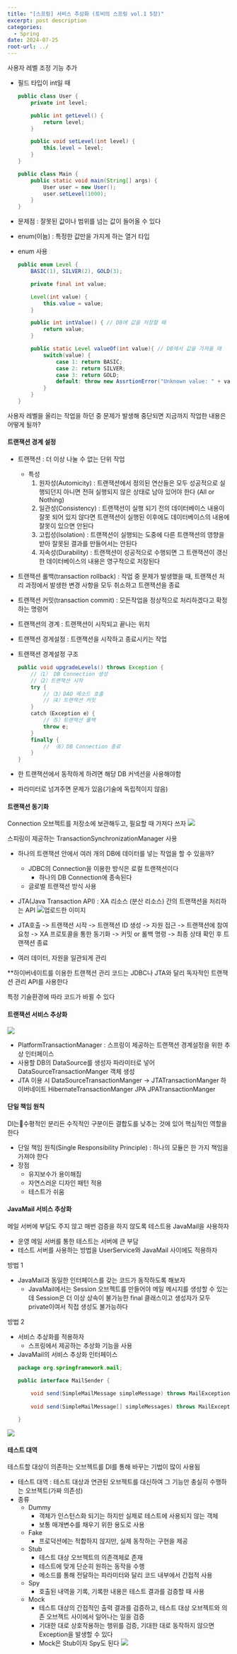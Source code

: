 ```yaml
---
title: "[스프링] 서비스 추상화 (토비의 스프링 vol.1 5장)"
excerpt: post description
categories:
  - Spring
date: 2024-07-25
root-url: ../
---
```

사용자 레벨 조정 기능 추가
- 필드 타입이 int일 때
    ```java
	public class User {
	    private int level;
	
	    public int getLevel() {
	        return level;
	    }
	
	    public void setLevel(int level) {
	        this.level = level;
	    }
	}

	public class Main {
	    public static void main(String[] args) {
	        User user = new User();
	        user.setLevel(1000);
	    }
	}

    ```  
- 문제점 : 잘못된 값이나 범위를 넘는 값이 들어올 수 있다

- enum(이늄) : 특정한 값만을 가지게 하는 열거 타입
- enum 사용
    ```java
	public enum Level {
	    BASIC(1), SILVER(2), GOLD(3);
	
	    private final int value;
	
	    Level(int value) {
	        this.value = value;
	    }
	
	    public int intValue() { // DB에 값을 저장할 때 
	        return value;
	    }

		public static Level valueOf(int value){ // DB에서 값을 가져올 때
			switch(value) {
				case 1: return BASIC;
				case 2: return SILVER;
				case 3: return GOLD;
				default: throw new AssrtionError("Unknown value: " + value);
			}	
		}
	}
    ```  

사용자 레벨을 올리는 작업을 하던 중 문제가 발생해 중단되면 지금까지 작업한 내용은 어떻게 될까?
#### 트랜잭션 경계 설정
- 트랜잭션 : 더 이상 나눌 수 없는 단위 작업
	- 특성
		1. 원자성(Automicity) : 트랜잭션에서 정의된 연산들은 모두 성공적으로 실행되던지 아니면 전혀 실행되지 않은 상태로 남아 있어야 한다 (All or Nothing) 
		2. 일관성(Consistency) : 트랜잭션이 실행 되기 전의 데이터베이스 내용이 잘못 되어 있지 않다면 트랜잭션이 실행된 이후에도 데이터베이스의 내용에 잘못이 있으면 안된다
		3. 고립성(Isolation) : 트랜잭션이 실행되는 도중에 다른 트랜잭션의 영향을 받아 잘못된 결과를 만들어서는 안된다
	    4. 지속성(Durability) : 트랜잭션이 성공적으로 수행되면 그 트랜잭션이 갱신한 데이터베이스의 내용은 영구적으로 저장된다

- 트랜잭션 롤백(transaction rollback) : 작업 중 문제가 발생했을 때, 트랜잭션 처리 과정에서 발생한 변경 사항을 모두 취소하고 트랜잭션을 종료
- 트랜잭션 커밋(transaction commit) : 모든작업을 정상적으로 처리하겠다고 확정하는 명령어

- 트랜잭션의 경계 : 트랜잭션이 시작되고 끝나는 위치
- 트랜잭션 경게설정 : 트랜잭션을 시작하고 종료시키는 작업

- 트랜잭션 경계설정 구조
    ```java
	public void upgradeLevels() throws Exception {
		//（1） DB Connection 생성
		//（2）트랜잭션 시작
		try {
			//（3）DAO 메소드 호출
			//（4）트랜잭션 커밋
		}
		catch（Exception e）{
			//（5）트랜잭션 롤백
			throw e;
		}
		finally {
			// （6）DB Connection 종료
		}
	}
    ```  
- 한 트랜잭션에서 동작하게 하려면 해당 DB 커넥션을 사용해야함
- 파라미터로 넘겨주면 문제가 있음(기술에 독립적이지 않음)


#### 트랜잭션 동기화
Connection 오브젝트를 저장소에 보관해두고, 필요할 때 가져다 쓰자
![](assets/images/posts_img/screen_capture%202024-07-24%2019.51.51.png)

스피링이 제공하는 TransactionSynchronizationManager 사용


- 하나의 트랜잭션 안에서 여러 개의 DB에 데이터를 넣는 작업을 할 수 있을까?
	- JDBC의 Connection을 이용한 방식은 로컬 트랜잭션이다
		- 하나의 DB Connection에 종속된다
	- 글로벌 트랜잭션 방식 사용


- JTA(Java Transaction API) : XA 리소스 (분산 리소스) 간의 트랜잭션을 처리하는 API
![업로드한 이미지](https://files.oaiusercontent.com/file-5xS0AWELxywRYMybtwHEwVXM?se=2024-07-24T14%3A23%3A58Z&sp=r&sv=2023-11-03&sr=b&rscc=max-age%3D299%2C%20immutable%2C%20private&rscd=attachment%3B%20filename%3Dscreen_capture%25202024-07-24%252023.18.47.png&sig=OBCl9oIIolZKg4TEsEJaqbam%2BFCJDuAxF%2Bv4I3W7jLY%3D)
- JTA호출 -> 트랜잭션 시작 -> 트랜잭션 ID 생성 -> 자원 접근 -> 트랜잭션에 참여 요청 -> XA 프로토콜을 통한 동기화 -> 커밋 or 롤백 명령 -> 최종 상태 확인 후 트랜잭션 종료

- 여러 데이터, 자원을 일관되게 관리


**하이버네이트를 이용한 트랜잭션 관리 코드는 JDBC나 JTA와 달리 독자적인 트랜잭션 관리 API를 사용한다

특정 기술환경에 따라 코드가 바뀔 수 있다

#### 트랜잭션 서비스 추상화
![](assets/images/posts_img/screen_capture%202024-07-25%2000.30.35.png)
- PlatformTransactionManager : 스프링이 제공하는 트랜잭션 경계설정을 위한 추상 인터페이스
- 사용할 DB의 DataSource를 생성자 파라미터로 넣어DataSourceTransactionManger 객체 생성
- JTA 이용 시 DataSourceTransactionManger -> JTATransactionManger
  하이버네이트 HibernateTransactionManger
  JPA JPATransactionManger


#### 단일 책임 원칙
DI는수평적인 분리든 수직적인 구분이든 결합도를 낮추는 것에 있어 핵심적인 역할을 한다

- 단일 책임 원칙(Single Responsibility Principle) : 하나의 모듈은 한 가지 책임을 가져야 한다
- 장점
	- 유지보수가 용이해짐
	- 자연스러운 디자인 패턴 적용
	- 테스트가 쉬움


#### JavaMail 서비스 추상화
메일 서버에 부담도 주지 않고 매번 검증을 하지 않도록 테스트용 JavaMail을 사용하자

- 운영 메일 서버를 통한 테스트는 서버에 큰 부담
- 테스트 서버를 사용하는 방법을 UserService와 JavaMail 사이에도 적용하자

방법 1
- JavaMail과 동일한 인터페이스를 갖는 코드가 동작하도록 해보자
	- JavaMail에서는 Session 오브젝트를 만들어야 메일 메시지를 생성할 수 있는데 Session은 더 이상 상속이 불가능한 final 클래스이고 생성자가 모두 private이여서 직접 생성도 불가능하다

방법 2
- 서비스 추상화를 적용하자
	- 스프링에서 제공하는 추상화 기능을 사용
- JavaMail의 서비스 추상화 인터페이스
    ```java
	package org.springframework.mail;

	public interface MailSender {
	
		void send(SimpleMailMessage simpleMessage) throws MailException;
		
		void send(SimpleMailMessage[] simpleMessages) throws MailException;
		
	}
    ```  

![](assets/images/posts_img/screen_capture%202024-07-25%2017.52.52.png)


####  테스트 대역
테스트할 대상이 의존하는 오브젝트를 DI를 통해 바꾸는 기법이 많이 사용됨

- 테스트 대역 : 테스트 대상과 연관된 오브젝트를 대신하여 그 기능만 충실히 수행하는 오브젝트(가짜 의존성)
- 종류
	- Dummy
		- 객체가 인스턴스화 되기는 하지만 실제로 테스트에 사용되지 않는 객체
		- 보통 매개변수를 채우기 위한 용도로 사용
	- Fake
	    - 프로덕션에는 적합하지 않지만, 실제 동작하는 구현을 제공
	- Stub
		- 테스트 대상 오브젝트의 의존객체로 존재
	    - 테스트에 맞게 단순히 원하는 동작을 수행
	    - 메소드를 통해 전달하는 파라미터와 달리 코드 내부에서 간접적 사용
	- Spy
	    - 호출된 내역을 기록, 기록한 내용은 테스트 결과를 검증할 때 사용
	- Mock
		- 테스트 대상의 간접적인 출력 결과를 검증하고, 테스트 대상 오브젝트와 의존 오브젝트 사이에서 일어나는 일을 검증
	    - 기대한 대로 상호작용하는 행위를 검증, 기대한 대로 동작하지 않으면 Exception을 발생할 수 있다
	    - Mock은 Stub이자 Spy도 된다
![](assets/images/posts_img/screen_capture%202024-07-25%2019.36.18.png)